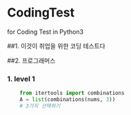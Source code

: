 # CodingTest
for Coding Test in Python3

##1. 이것이 취업을 위한 코딩 테스트다

##2. 프로그래머스

### 1. level 1
``` python
    from itertools import combinations
    A = list(combinations(nums, 3))
    # 3가지 선택하기
```
     

